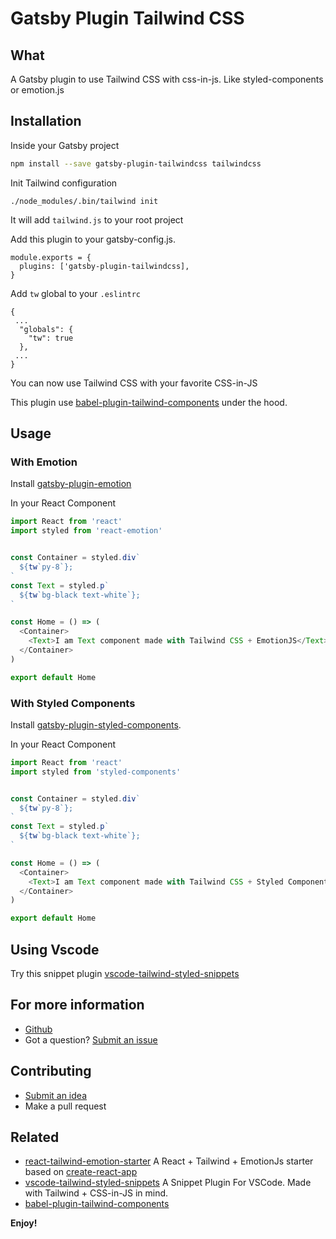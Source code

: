 # Gatsby Plugin Tailwind CSS

## What

A Gatsby plugin to use Tailwind CSS with css-in-js. Like styled-components or emotion.js

## Installation

Inside your Gatsby project

```bash
npm install --save gatsby-plugin-tailwindcss tailwindcss
```

Init Tailwind configuration
```
./node_modules/.bin/tailwind init
```
It will add `tailwind.js` to your root project

Add this plugin to your gatsby-config.js.

```
module.exports = {
  plugins: ['gatsby-plugin-tailwindcss],
}
```

Add `tw` global to your `.eslintrc`

```
{
 ...
  "globals": {
    "tw": true
  },
 ...
}
```

You can now use Tailwind CSS with your favorite CSS-in-JS

This plugin use [babel-plugin-tailwind-components](https://github.com/bradlc/babel-plugin-tailwind-components) under the hood. 

## Usage

### With Emotion

Install [gatsby-plugin-emotion](https://www.gatsbyjs.org/packages/gatsby-plugin-emotion/)

In your React Component

```javascript
import React from 'react'
import styled from 'react-emotion'


const Container = styled.div`
  ${tw`py-8`};
`
const Text = styled.p`
  ${tw`bg-black text-white`};
`

const Home = () => (
  <Container>
    <Text>I am Text component made with Tailwind CSS + EmotionJS</Text>
  </Container>
)

export default Home
```

### With Styled Components
Install [gatsby-plugin-styled-components](https://www.gatsbyjs.org/packages/gatsby-plugin-styled-components/).

In your React Component

```javascript
import React from 'react'
import styled from 'styled-components'


const Container = styled.div`
  ${tw`py-8`};
`
const Text = styled.p`
  ${tw`bg-black text-white`};
`

const Home = () => (
  <Container>
    <Text>I am Text component made with Tailwind CSS + Styled Components</Text>
  </Container>
)

export default Home
```

## Using Vscode

Try this snippet plugin [vscode-tailwind-styled-snippets](https://github.com/muhajirframe/vscode-tailwind-styled-snippets)

## For more information

- [Github](https://github.com/muhajirframe/gatsby-plugin-tailwindcss/)
- Got a question? [Submit an issue](https://github.com/muhajirframe/gatsby-plugin-tailwindcss/issues/new)

## Contributing

- [Submit an idea](https://github.com/muhajirframe/gatsby-plugin-tailwindcss/issues/new)
- Make a pull request

## Related
- [react-tailwind-emotion-starter](https://github.com/muhajirframe/react-tailwind-emotion-starter) A React + Tailwind + EmotionJs starter based on [create-react-app](https://github.com/facebook/create-react-app)
- [vscode-tailwind-styled-snippets](https://github.com/muhajirframe/vscode-tailwind-styled-snippets) A Snippet Plugin For VSCode. Made with Tailwind + CSS-in-JS in mind.
- [babel-plugin-tailwind-components](https://github.com/bradlc/babel-plugin-tailwind-components)

**Enjoy!**
